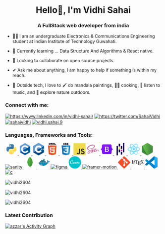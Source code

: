 <h1 align="center">Hello👋, I'm Vidhi Sahai</h1>
<h3 align="center">A FullStack web developer from india</h3>

<!-- <p align="left"> <img src="https://komarev.com/ghpvc/?username=vidhi2604&label=Profile%20views&color=0e75b6&style=flat" alt="vidhi2604" /> </p> -->

- 👩‍🎓 I am an undergraduate Electronics & Communications Engineering student at Indian Institute of Technology Guwahati.

- 🌱 Currently learning ...
   Data Structure And Algorithms & React native.

- 🤝 Looking to collaborate on open source projects.

- ✔ Ask me about anything, I am happy to help if something is within my reach.

- 🍁 Outside tech, I love to 🖌️ do mandala paintings, 👩‍🍳 cooking, 🎵 listen to music, and 🌴 explore nature outdoors.


<!-- - 💭 SOMETIMES, I think it's THOUGHT that creates TIME! What do you think?👀 -->

<h3 align="left">Connect with me:</h3>
<p align="left">

<a href="https://www.linkedin.com/in/vidhi-sahai/" target="blank"><img align="center" src="https://raw.githubusercontent.com/rahuldkjain/github-profile-readme-generator/master/src/images/icons/Social/linked-in-alt.svg" alt="https://www.linkedin.com/in/vidhi-sahai/" height="30" width="40" /></a>
<a href="https://twitter.com/SahaiVidhi" target="blank"><img align="center" src="https://raw.githubusercontent.com/rahuldkjain/github-profile-readme-generator/master/src/images/icons/Social/twitter.svg" alt="https://twitter.com/SahaiVidhi" height="30" width="40" /></a>
<a href="https://instagram.com/sahaividhi" target="blank"><img align="center" src="https://raw.githubusercontent.com/rahuldkjain/github-profile-readme-generator/master/src/images/icons/Social/instagram.svg" alt="sahaividhi" height="30" width="40" /></a>
<a href="https://www.facebook.com/vidhi.sahai.9?mibextid=ZbWKwL" target="blank"><img align="center" src="https://raw.githubusercontent.com/rahuldkjain/github-profile-readme-generator/master/src/images/icons/Social/facebook.svg" alt="vidhi.sahai.9" height="30" width="40" /></a>
<!-- <a href="https://dev.to/vidhi2604" target="blank"><img align="center" src="https://img.shields.io/badge/DEV.TO-%230A0A0A.svg?&style=for-the-badge&logo=dev.to&logoColor=white" alt="https://dev.to/vidhi2604" height="30" width="40" /></a> -->
<!-- <a href="https://www.kaggle.com/vidhisahai" target="blank"><img align="center" src="https://raw.githubusercontent.com/rahuldkjain/github-profile-readme-generator/master/src/images/icons/Social/kaggle.svg" alt="https://www.kaggle.com/vidhisahai" height="30" width="40" /></a> -->

</p>

<h3 align="left">Languages, Frameworks and Tools:</h3>
<p align="left">
   
<a href="https://www.python.org/" target="_blank" rel="noreferrer"> <img src="https://raw.githubusercontent.com/devicons/devicon/master/icons/python/python-original.svg" alt="c" width="40" height="40"/> </a>
<a href="https://www.cprogramming.com/" target="_blank" rel="noreferrer"> <img src="https://raw.githubusercontent.com/devicons/devicon/master/icons/c/c-original.svg" alt="c" width="40" height="40"/> </a>
<a href="https://www.w3schools.com/cpp/" target="_blank" rel="noreferrer"> <img src="https://raw.githubusercontent.com/devicons/devicon/master/icons/cplusplus/cplusplus-original.svg" alt="cplusplus" width="40" height="40"/> </a>
<a href="https://www.w3.org/html/" target="_blank" rel="noreferrer"> <img src="https://raw.githubusercontent.com/devicons/devicon/master/icons/html5/html5-original-wordmark.svg" alt="html5" width="40" height="40"/> </a>
<a href="https://www.w3schools.com/css/" target="_blank" rel="noreferrer"> <img src="https://raw.githubusercontent.com/devicons/devicon/master/icons/css3/css3-original-wordmark.svg" alt="css3" width="40" height="40"/> </a>
<a href="https://developer.mozilla.org/en-US/docs/Web/JavaScript" target="_blank" rel="noreferrer"><img src="https://raw.githubusercontent.com/devicons/devicon/master/icons/javascript/javascript-original.svg" alt="javascript" width="40" height="40"/></a>
<a href="https://sass-lang.com/" target="_blank" rel="noreferrer"> <img src="https://raw.githubusercontent.com/devicons/devicon/master/icons/sass/sass-original.svg" alt="scss" width="40" height="40"/> </a>
<a href="https://getbootstrap.com/" target="_blank" rel="noreferrer"> <img src="https://raw.githubusercontent.com/devicons/devicon/master/icons/bootstrap/bootstrap-original.svg" alt="bootstrap" width="40" height="40"/> </a>
<a href="https://pandas.pydata.org/" target="_blank" rel="noreferrer"> <img src="https://raw.githubusercontent.com/devicons/devicon/master/icons/pandas/pandas-original.svg" alt="pandas" width="40" height="40"/> </a>
<a href="https://react.dev/blog/2023/03/16/introducing-react-dev" target="_blank" rel="noreferrer"> <img src="https://raw.githubusercontent.com/devicons/devicon/master/icons/react/react-original.svg" alt="react" width="40" height="40"/> </a>
<a href="https://nodejs.org/en/about" target="_blank" rel="noreferrer"> <img src="https://raw.githubusercontent.com/devicons/devicon/master/icons/nodejs/nodejs-original.svg" alt="Node.j" width="40" height="40"/> </a>
<a href="https://www.sanity.io/" target="_blank" rel="noreferrer"> <img src="https://avatars.githubusercontent.com/u/17177659?s=280&v=4" alt="sanity" width="40" height="40"/> </a>
<a href="https://www.mongodb.com/" target="_blank" rel="noreferrer"> <img src="https://raw.githubusercontent.com/devicons/devicon/master/icons/mongodb/mongodb-original.svg" alt="MongoDB" width="40" height="40"/> </a>
<a href="https://www.docker.com/" target="_blank" rel="noreferrer"> <img src="https://raw.githubusercontent.com/devicons/devicon/master/icons/docker/docker-original.svg" alt="docker" width="40" height="40"/> </a>
<a href="https://www.figma.com/" target="_blank" rel="noreferrer"> <img src="https://www.vectorlogo.zone/logos/figma/figma-icon.svg" alt="figma" width="40" height="40"/> </a>
<a href="https://www.canva.com/" target="_blank" rel="noreferrer"> <img src="https://raw.githubusercontent.com/devicons/devicon/master/icons/canva/canva-original.svg" alt="canva" width="40" height="40"/> </a>
<a href="https://www.framer.com/motion/" target="_blank" rel="noreferrer"> <img src="https://framerusercontent.com/images/48ha9ZR9oZQGQ6gZ8YUfElP3T0A.png" alt="framer-motion" width="40" height="40"/> </a>
<a href="https://git-scm.com/" target="_blank" rel="noreferrer"> <img src="https://raw.githubusercontent.com/devicons/devicon/master/icons/git/git-original.svg" alt="c" width="40" height="40"/> </a>
<a href="https://www.latex-project.org/" target="_blank" rel="noreferrer"> <img src="https://raw.githubusercontent.com/devicons/devicon/master/icons/latex/latex-original.svg" alt="c" width="40" height="40"/> </a>
<a href="https://code.visualstudio.com/" target="_blank" rel="noreferrer"> <img src="https://raw.githubusercontent.com/devicons/devicon/master/icons/vscode/vscode-original.svg" alt="c" width="40" height="40"/> </a>
<a href="https://www.tinkercad.com/" target="_blank" rel="noreferrer"> <img src="https://images.ctfassets.net/jl5ii4oqrdmc/AXry6RQqA8PPma7ApTGFQ/7316f004cb2967ee6259993f2afdeab1/logo.webp?fit=thumb&f=face" alt="c" width="40" height="40"/> </a>

</p>

<p><img align="center" src="https://github-readme-streak-stats.herokuapp.com/?user=vidhi2604&" alt="vidhi2604" /></p>
<p><img align="center" src="https://github-readme-stats.vercel.app/api?username=vidhi2604&show_icons=true&locale=en" alt="vidhi2604" /></p>
<p><img align="center" src="https://github-readme-stats.vercel.app/api/top-langs?username=vidhi2604&show_icons=true&locale=en&layout=compact" alt="vidhi2604" /></p>

<h3 align="left"> Latest Contribution </h3>
<a href="https://github.com/Vidhi2604/github-readme-activity-graph">
  <img alt="azzar's Activity Graph" src="https://github-readme-activity-graph.vercel.app/graph/?username=Vidhi2604&bg_color=000&color=fff&line=00E676&point=fff&hide_border=true" /></a> 



<!-- [![An image of @vidhi2604's Holopin badges, which is a link to view their full Holopin profile](https://holopin.me/vidhi2604)](https://holopin.io/@vidhi2604) -->




